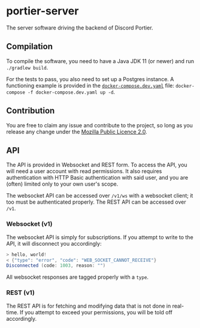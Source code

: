 # portier-server

The server software driving the backend of Discord Portier.

## Compilation

To compile the software, you need to have a Java JDK 11 (or newer) and run `./gradlew build`.

For the tests to pass, you also need to set up a Postgres instance. A functioning example is provided in the
[`docker-compose.dev.yaml`](./docker-compose.dev.yaml) file: `docker-compose -f docker-compose.dev.yaml up -d`.

## Contribution

You are free to claim any issue and contribute to the project, so long as you release any change under
the [Mozilla Public Licence 2.0](./LICENCE).

## API

The API is provided in Websocket and REST form. To access the API, you will need a user account with read permissions.
It also requires authentication with HTTP Basic authentication with said user, and you are (often) limited only to your
own user's scope.

The websocket API can be accessed over `/v1/ws` with a websocket client; it too must be authenticated properly. The REST
API can be accessed over `/v1`.

### Websocket (v1)

The websocket API is simply for subscriptions. If you attempt to write to the API, it will disconnect you accordingly:

```java
> hello, world!
< {"type": "error", "code": "WEB_SOCKET_CANNOT_RECEIVE"}
Disconnected (code: 1003, reason: "")
```

All websocket responses are tagged properly with a `type`.

### REST (v1)

The REST API is for fetching and modifying data that is not done in real-time. If you attempt to exceed your
permissions, you will be told off accordingly.
